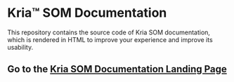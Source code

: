 # Kria™ SOM Documentation

This repository contains the source code of Kria SOM documentation, which is rendered in HTML to improve your experience and improve its usability.

## Go to the [Kria SOM Documentation Landing Page](https://xilinx.github.io/kria-apps-docs/)

